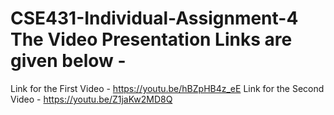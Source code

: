 # CSE431-Individual-Assignment-4 The Video Presentation Links are given below - 
Link for the First Video - https://youtu.be/hBZpHB4z_eE
Link for the Second Video - https://youtu.be/Z1jaKw2MD8Q

